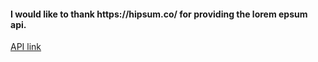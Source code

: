 <h4> I would like to thank <b>https://hipsum.co/</b> for providing the lorem epsum api. </h4>

 <a href="https://hipsum.co/api/?type=hipster-centric&paras=100">API link</a>
